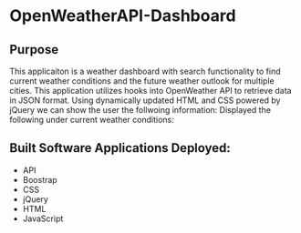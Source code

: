 # OpenWeatherAPI-Dashboard

## Purpose


This applicaiton is a weather dashboard with search functionality to find current weather conditions and the future weather outlook for multiple cities. This application utilizes hooks into OpenWeather API to retrieve data in JSON format. Using dynamically updated HTML and CSS powered by jQuery we can show the user the follwoing information: Displayed the following under current weather conditions:


## Built Software Applications Deployed:

* API
* Boostrap
* CSS
* jQuery
* HTML
* JavaScript
